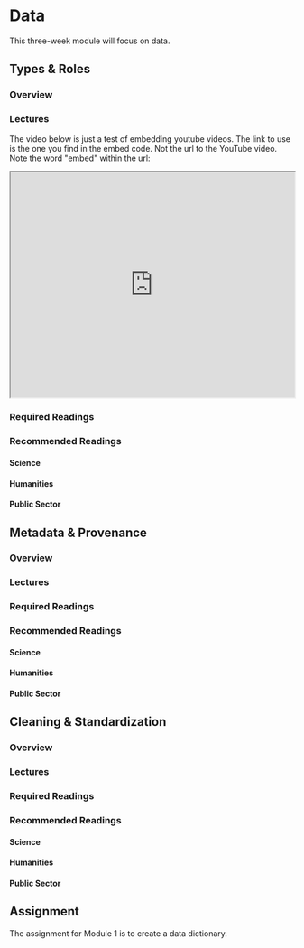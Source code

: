 # Data

This three-week module will focus on data.

## Types & Roles

### Overview

### Lectures

The video below is just a test of embedding youtube videos. The link to use is the one you find in the embed code. Not the url to the YouTube video. Note the word "embed" within the url:

<iframe src="https://www.youtube.com/embed/fKEKCThqfjA" width="100%" height="400px"></iframe>



### Required Readings 

### Recommended Readings

#### Science

#### Humanities

#### Public Sector

## Metadata & Provenance

### Overview

### Lectures

### Required Readings 

### Recommended Readings

#### Science

#### Humanities

#### Public Sector

## Cleaning & Standardization

### Overview

### Lectures

### Required Readings 

### Recommended Readings

#### Science

#### Humanities

#### Public Sector

## Assignment

The assignment for Module 1 is to create a data dictionary.

